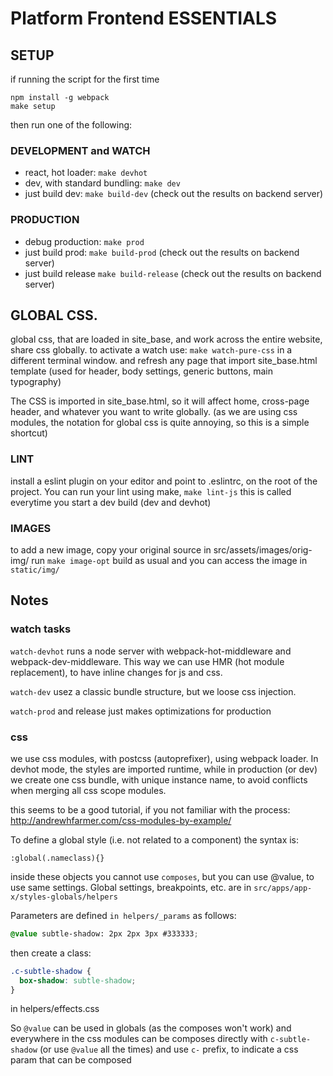 # Platform Frontend ESSENTIALS

## SETUP

if running the script for the first time

```shell
npm install -g webpack
make setup
```

then run one of the following:

### DEVELOPMENT and WATCH

- react, hot loader: `make devhot`
- dev, with standard bundling: `make dev`
- just build dev: `make build-dev` (check out the results on backend server)

### PRODUCTION

- debug production: `make prod`
- just build prod: `make build-prod` (check out the results on backend server)
- just build release `make build-release` (check out the results on backend server)

## GLOBAL CSS.
global css, that are loaded in site_base, and work across the entire website, share
css globally. to activate a watch use:
`make watch-pure-css`
in a different terminal window. and refresh any page that import site_base.html template
(used for header, body settings, generic buttons, main typography)

The CSS is imported in site_base.html, so it will affect home, cross-page header, and whatever you
want to write globally. (as we are using css modules, the notation for global css is quite annoying, so this is a simple shortcut)

### LINT
install a eslint plugin on your editor and point to .eslintrc, on the root of the project.
You can run your lint using make,
`make lint-js`
this is called everytime you start a dev build (dev and devhot)

### IMAGES
to add a new image, copy your original source in src/assets/images/orig-img/
run
`make image-opt`
build as usual and you can access the image in `static/img/`

## Notes

### watch tasks

`watch-devhot` runs a node server with webpack-hot-middleware and webpack-dev-middleware.
This way we can use HMR (hot module replacement), to have inline changes for js and css.

`watch-dev` usez a classic bundle structure, but we loose css injection.

`watch-prod` and release just makes optimizations for production

### css

we use css modules, with postcss (autoprefixer), using webpack loader.
In devhot mode, the styles are imported runtime, while in production (or dev) we
create one css bundle, with unique instance name, to avoid conflicts when merging all css scope modules.

this seems to be a good tutorial, if you not familiar with the process: http://andrewhfarmer.com/css-modules-by-example/

To define a global style (i.e. not related to a component) the syntax is:

`:global(.nameclass){}`

inside these objects you cannot use `composes`, but you can use @value, to use same settings. Global settings, breakpoints, etc. are in `src/apps/app-x/styles-globals/helpers`

Parameters are defined `in helpers/_params` as follows:

```css
@value subtle-shadow: 2px 2px 3px #333333;
```

then create a class:

```css
.c-subtle-shadow {
  box-shadow: subtle-shadow;
}
```

in helpers/effects.css

So `@value` can be used in globals (as the composes won't work) and everywhere in the css modules can be composes directly with `c-subtle-shadow` (or use `@value` all the times) and use `c-` prefix, to indicate a css param that can be composed
